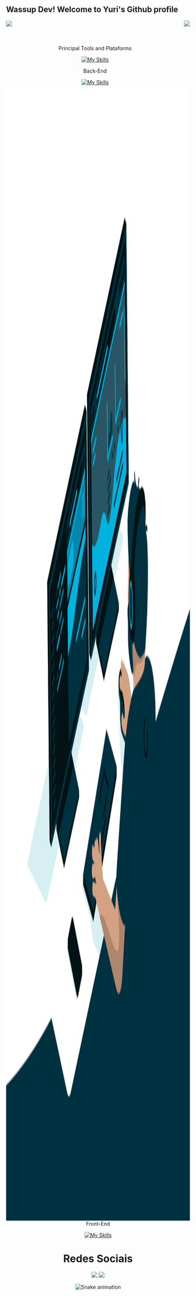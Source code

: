 ## Wassup Dev! Welcome to Yuri's Github profile
<div>
  <img height="180em" src="https://github-readme-stats.vercel.app/api?username=nsdYuri&show_icons=true&theme=great-gatsby&include_all_commits=true&count_private=true"/>
  <img align="right" height="183em" src="https://github-readme-stats.vercel.app/api/top-langs/?username=nsdYuri&layout=compact&langs_count=16&theme=great-gatsby"/>
</div>
<br>

 
<div  align="center"> 
  <div style="display: inline_block"><br>
    <img align="left" height="3100" alt="coding-time" src="code.gif">

         
 Principal Tools and Plataforms

[![My Skills](https://skillicons.dev/icons?i=vscode,visualstudio,idea,azure,git,linux,bash)](https://skillicons.dev)

 Back-End

[![My Skills](https://skillicons.dev/icons?i=py,java,javascript,nodejs,cs,mysql)](https://skillicons.dev)

 Front-End

[![My Skills](https://skillicons.dev/icons?i=html,javascript,css,react,nodejs,py,androidstudio)](https://skillicons.dev)


</div>
    
  
<h1 align="stretch">Redes Sociais</h1>
 <div align-items: flex-end>
    <a href="www.linkedin.com/in/yuri-ikegwuonu" target="_blank"><img src="https://img.shields.io/badge/-LinkedIn-%230077B5?style=for-the-badge&logo=linkedin&logoColor=white" target="_blank"></a> 
    <a href = "mailto:yurichichedom808@gmail.com@gmail.com"><img src="https://img.shields.io/badge/Gmail-D14836?style=for-the-badge&logo=gmail&logoColor=white" target="_blank"></a>
</div>

  
![Snake animation](https://github.com/LuigiGF/LuigiGF/blob/output/github-contribution-grid-snake.svg)
